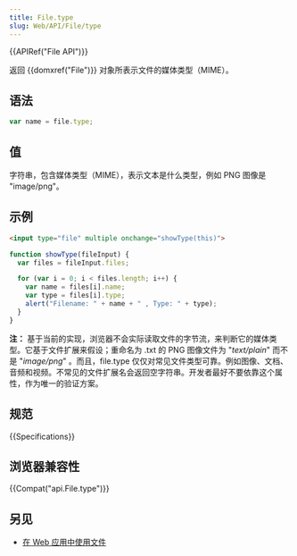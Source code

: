 ```yaml
---
title: File.type
slug: Web/API/File/type
---
```

{{APIRef("File API")}}

返回 {{domxref("File")}} 对象所表示文件的媒体类型（MIME）。

## 语法

```js
var name = file.type;
```

## 值

字符串，包含媒体类型（MIME），表示文本是什么类型，例如 PNG 图像是 "image/png"。

## 示例

```html
<input type="file" multiple onchange="showType(this)">
```

```js
function showType(fileInput) {
  var files = fileInput.files;

  for (var i = 0; i < files.length; i++) {
    var name = files[i].name;
    var type = files[i].type;
    alert("Filename: " + name + " , Type: " + type);
  }
}
```

**注：** 基于当前的实现，浏览器不会实际读取文件的字节流，来判断它的媒体类型。它基于文件扩展来假设；重命名为 .txt 的 PNG 图像文件为 "_text/plain_" 而不是 "_image/png_" 。而且，file.type 仅仅对常见文件类型可靠。例如图像、文档、音频和视频。不常见的文件扩展名会返回空字符串。开发者最好不要依靠这个属性，作为唯一的验证方案。

## 规范

{{Specifications}}

## 浏览器兼容性

{{Compat("api.File.type")}}

## 另见

- [在 Web 应用中使用文件](/zh-CN/docs/Using_files_from_web_applications)
